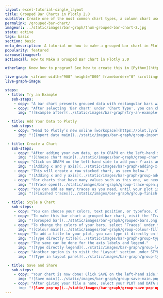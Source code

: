 ```yaml
---
layout: excel-tutorial-single_layout
title: Grouped Bar Charts in Plotly 2.0
subtitle: Create one of the most common chart types, a column chart useful for comparing data points in one or more data series.
permalink: /grouped-bar-chart/
imageurl: ../static/images/bar-graph/thum-grouped-bar-chart-2.jpg
state: active
tags: basic
section: basic
meta_description: A tutorial on how to make a grouped bar chart in Plotly 2.0.
popularity: featured
carouselimageurl: 
actioncall: How to Make a Grouped Bar Chart in Plotly 2.0

otherlang: Know how to program? See how to create this in [Python](https://plot.ly/python/bar-charts/#grouped-bar-chart) or [R](https://plot.ly/r/bar-charts/#grouped-bar-chart).

live-graph: <iframe width="900" height="800" frameborder="0" scrolling="no" src="https://plot.ly/~ellecj/21.embed"></iframe>
live-graph-image:

steps: 
 - title: Try an Example
   sub-steps:
    - copy: "A bar chart presents grouped data with rectangular bars with lengths proportional to the values that they represent. The bars can be plotted vertically or horizontally."
    - copy: "After selecting 'Bar chart' under 'Chart Type', you can check out an example before adding your own data. Clicking the 'try an example' button will show what a sample chart looks like after adding data and playing with the style. You'll also see what labels and style attributes were selected for this specific chart, as well as the end result."
      img: "![Example after](../static/images/bar-graph/try-an-example-after.png)"

 - title: Add Your Data to Plotly
   sub-steps:
    - copy: "Head to Plotly’s new online [workspace](https://plot.ly/alpha/workspace/) and add your data. You have the option of typing directly in the grid, uploading your file, or entering a URL of an online dataset. Plotly accepts .xls, .xlsx, or .csv files. For more information on how to enter your data, see [this](http://help.plot.ly/add-data-to-the-plotly-grid/) tutorial."
      img: "![Import data main](../static/images/bar-graph/group-import-data-main.png)"

 - title: Create a Chart
   sub-steps:
    - copy: "After adding your own data, go to GRAPH on the left-hand side, then 'Create'. Choose your 'Chart Type' and select 'Bar chart'."
      img: "![Choose chart main](../static/images/bar-graph/group-chart-type-main.png)"
    - copy: "Click on GRAPH on the left-hand side to add your Y-axis and X-axis to your stacked bar chart. After selecting ‘Bar chart', you should then fill out the Y and X dropdown to create the plot."
      img: "![Adding x and y axis](../static/images/bar-graph/adding-x-and-y-axis.png)"
    - copy: "This will create a raw stacked chart, as seen below."
      img: "![Adding x and y axis](../static/images/bar-graph/group-adding-axes.png)"
    - copy: "For charts that have many values such as this one, we need to add more data on the X-axis. We do this by clicking on the '+Trace' button at the top right-hand side of that pane."
      img: "![Trace open](../static/images/bar-graph/group-trace-open.png)"
    - copy: "You can add as many traces as you need, until your plot is complete!"
      img: "![Finished traces](../static/images/bar-graph/group-finish-traces.png)"

 - title: Style a Chart
   sub-steps:
    - copy: "You can choose your colors, text position, or typeface. Click on STYLE on the left-hand side to play around with the style of your chart."
    - copy: "To make this bar chart a grouped bar chart, visit the 'Traces' section under STYLE and select the 'Grouped' option under 'Bars'. It may have already been set as 'Grouped' by default."
      img: "![Grouped bar](../static/images/bar-graph/grouped-bars.png)"
    - copy: "To change the colors of your bars, select ‘Traces’ under the same STYLE tab, then click on FILL and a color pop-up will appear. As you scroll down that pane, each bar will have its own FILL color that you can change. Note that certain colors and typeface are available only on PRO. Click [here](https://plot.ly/products/cloud/) to upgrade!"
      img: "![Colour main](../static/images/bar-graph/group-colour-fill.png)"
    - copy: "To add a title to your plot, you can type it directly on the title by double-clicking it." 
      img: "![Type directly title](../static/images/bar-graph/group-type-directly.png)" 
    - copy: "The same can be done for the axis labels and legend."
      img: "![Type directly legend](../static/images/bar-graph/group-legend-label.png)"
    - copy: "Another option is to visit the 'Layout' section under STYLE, click on 'Text' and enter your title in the box, as shown below."
      img: "![Type in layout panel](../static/images/bar-graph/group-type-in-layout-panel.png)"

 - title: Save and Share
   sub-steps:
    - copy: "Your chart is now done! Click SAVE on the left-hand side."
      img: "![Save main](../static/images/bar-graph/group-save-main.png)"
    - copy: "After giving your file a name, select your PLOT and DATA as 'Public' or 'Private'. For more information on how sharing works, including the difference between private, public and secret sharing, visit [this](http://help.plot.ly/save-share-and-export-in-plotly/) page.”
      img: "![Save pop-up](../static/images/bar-graph/group-save-pop-up.png)"
---
```


